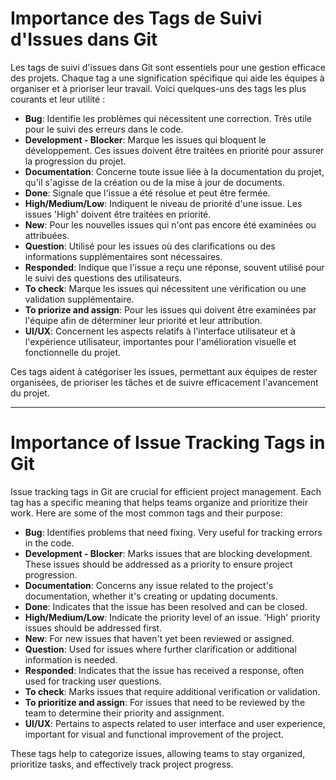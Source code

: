 # Importance des Tags de Suivi d'Issues dans Git

Les tags de suivi d'issues dans Git sont essentiels pour une gestion efficace des projets. Chaque tag a une signification spécifique qui aide les équipes à organiser et à prioriser leur travail. Voici quelques-uns des tags les plus courants et leur utilité :

- **Bug**: Identifie les problèmes qui nécessitent une correction. Très utile pour le suivi des erreurs dans le code.
- **Development - Blocker**: Marque les issues qui bloquent le développement. Ces issues doivent être traitées en priorité pour assurer la progression du projet.
- **Documentation**: Concerne toute issue liée à la documentation du projet, qu'il s'agisse de la création ou de la mise à jour de documents.
- **Done**: Signale que l'issue a été résolue et peut être fermée.
- **High/Medium/Low**: Indiquent le niveau de priorité d'une issue. Les issues 'High' doivent être traitées en priorité.
- **New**: Pour les nouvelles issues qui n'ont pas encore été examinées ou attribuées.
- **Question**: Utilisé pour les issues où des clarifications ou des informations supplémentaires sont nécessaires.
- **Responded**: Indique que l'issue a reçu une réponse, souvent utilisé pour le suivi des questions des utilisateurs.
- **To check**: Marque les issues qui nécessitent une vérification ou une validation supplémentaire.
- **To priorize and assign**: Pour les issues qui doivent être examinées par l'équipe afin de déterminer leur priorité et leur attribution.
- **UI/UX**: Concernent les aspects relatifs à l'interface utilisateur et à l'expérience utilisateur, importantes pour l'amélioration visuelle et fonctionnelle du projet.

Ces tags aident à catégoriser les issues, permettant aux équipes de rester organisées, de prioriser les tâches et de suivre efficacement l'avancement du projet.

------------------------------------------------------------------------
# Importance of Issue Tracking Tags in Git

Issue tracking tags in Git are crucial for efficient project management. Each tag has a specific meaning that helps teams organize and prioritize their work. Here are some of the most common tags and their purpose:

- **Bug**: Identifies problems that need fixing. Very useful for tracking errors in the code.
- **Development - Blocker**: Marks issues that are blocking development. These issues should be addressed as a priority to ensure project progression.
- **Documentation**: Concerns any issue related to the project's documentation, whether it's creating or updating documents.
- **Done**: Indicates that the issue has been resolved and can be closed.
- **High/Medium/Low**: Indicate the priority level of an issue. 'High' priority issues should be addressed first.
- **New**: For new issues that haven't yet been reviewed or assigned.
- **Question**: Used for issues where further clarification or additional information is needed.
- **Responded**: Indicates that the issue has received a response, often used for tracking user questions.
- **To check**: Marks issues that require additional verification or validation.
- **To prioritize and assign**: For issues that need to be reviewed by the team to determine their priority and assignment.
- **UI/UX**: Pertains to aspects related to user interface and user experience, important for visual and functional improvement of the project.

These tags help to categorize issues, allowing teams to stay organized, prioritize tasks, and effectively track project progress.

